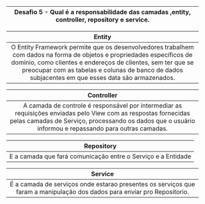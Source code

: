 | Desafio 5 - Qual é a responsabilidade das camadas ,entity, controller, repository e service. | 
|:--------------------------------------------------------------------------------------------:|

|                                                                                                                                          Entity                                                                                                                                           |
|:-----------------------------------------------------------------------------------------------------------------------------------------------------------------------------------------------------------------------------------------------------------------------------------------:|
|O Entity Framework permite que os desenvolvedores trabalhem com dados na forma de objetos e propriedades específicos de domínio, como clientes e endereços de clientes, sem ter que se preocupar com as tabelas e colunas de banco de dados subjacentes em que esses data são armazenados. |


|                                                                                                       Controller                                                                                                        |
|:-----------------------------------------------------------------------------------------------------------------------------------------------------------------------------------------------------------------------:|
|A camada de controle é responsável por intermediar as requisições enviadas pelo View com as respostas fornecidas pelas camadas de Serviço, processando os dados que o usuário informou e repassando para outras camadas. |

|                         Repository                          |
|:-----------------------------------------------------------:|
|E a camada que fará comunicação entre o Serviço e a Entidade |



|                                                         Service                                                          |
|:------------------------------------------------------------------------------------------------------------------------:|
|É a camada de serviços onde estarao presentes os serviços que faram a manipulação dos dados para enviar pro  Repositorio. |
